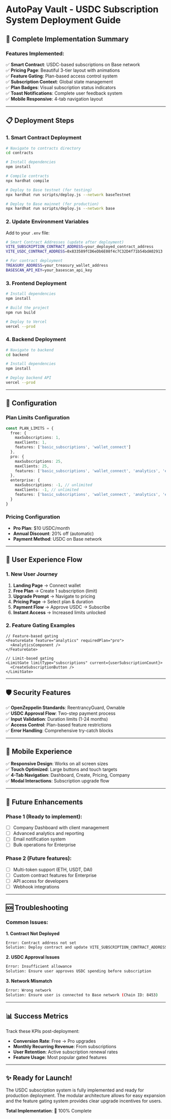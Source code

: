 # AutoPay Vault - USDC Subscription System Deployment Guide

## 🚀 Complete Implementation Summary

### Features Implemented:
✅ **Smart Contract**: USDC-based subscriptions on Base network  
✅ **Pricing Page**: Beautiful 3-tier layout with animations  
✅ **Feature Gating**: Plan-based access control system  
✅ **Subscription Context**: Global state management  
✅ **Plan Badges**: Visual subscription status indicators  
✅ **Toast Notifications**: Complete user feedback system  
✅ **Mobile Responsive**: 4-tab navigation layout  

---

## 📋 Deployment Steps

### 1. Smart Contract Deployment

```bash
# Navigate to contracts directory
cd contracts

# Install dependencies
npm install

# Compile contracts
npx hardhat compile

# Deploy to Base testnet (for testing)
npx hardhat run scripts/deploy.js --network baseTestnet

# Deploy to Base mainnet (for production)
npx hardhat run scripts/deploy.js --network base
```

### 2. Update Environment Variables

Add to your `.env` file:
```bash
# Smart Contract Addresses (update after deployment)
VITE_SUBSCRIPTION_CONTRACT_ADDRESS=your_deployed_contract_address
VITE_USDC_CONTRACT_ADDRESS=0x833589fCD6eDb6E08f4c7C32D4f71b54bdA02913

# For contract deployment
TREASURY_ADDRESS=your_treasury_wallet_address
BASESCAN_API_KEY=your_basescan_api_key
```

### 3. Frontend Deployment

```bash
# Install dependencies
npm install

# Build the project
npm run build

# Deploy to Vercel
vercel --prod
```

### 4. Backend Deployment

```bash
# Navigate to backend
cd backend

# Install dependencies
npm install

# Deploy backend API
vercel --prod
```

---

## 🔧 Configuration

### Plan Limits Configuration
```typescript
const PLAN_LIMITS = {
  free: {
    maxSubscriptions: 1,
    maxClients: 1,
    features: ['basic_subscriptions', 'wallet_connect']
  },
  pro: {
    maxSubscriptions: 25,
    maxClients: 25,
    features: ['basic_subscriptions', 'wallet_connect', 'analytics', 'email_notifications']
  },
  enterprise: {
    maxSubscriptions: -1, // unlimited
    maxClients: -1, // unlimited
    features: ['basic_subscriptions', 'wallet_connect', 'analytics', 'email_notifications', 'api_access', 'priority_support']
  }
}
```

### Pricing Configuration
- **Pro Plan**: $10 USDC/month
- **Annual Discount**: 20% off (automatic)
- **Payment Method**: USDC on Base network

---

## 🎯 User Experience Flow

### 1. New User Journey
1. **Landing Page** → Connect wallet
2. **Free Plan** → Create 1 subscription (limit)
3. **Upgrade Prompt** → Navigate to pricing
4. **Pricing Page** → Select plan & duration
5. **Payment Flow** → Approve USDC → Subscribe
6. **Instant Access** → Increased limits unlocked

### 2. Feature Gating Examples
```tsx
// Feature-based gating
<FeatureGate feature="analytics" requiredPlan="pro">
  <AnalyticsComponent />
</FeatureGate>

// Limit-based gating
<LimitGate limitType="subscriptions" current={userSubscriptionCount}>
  <CreateSubscriptionButton />
</LimitGate>
```

---

## 🛡️ Security Features

✅ **OpenZeppelin Standards**: ReentrancyGuard, Ownable  
✅ **USDC Approval Flow**: Two-step payment process  
✅ **Input Validation**: Duration limits (1-24 months)  
✅ **Access Control**: Plan-based feature restrictions  
✅ **Error Handling**: Comprehensive try-catch blocks  

---

## 📱 Mobile Experience

✅ **Responsive Design**: Works on all screen sizes  
✅ **Touch Optimized**: Large buttons and touch targets  
✅ **4-Tab Navigation**: Dashboard, Create, Pricing, Company  
✅ **Modal Interactions**: Subscription upgrade flow  

---

## 🔮 Future Enhancements

### Phase 1 (Ready to implement):
- [ ] Company Dashboard with client management
- [ ] Advanced analytics and reporting
- [ ] Email notification system
- [ ] Bulk operations for Enterprise

### Phase 2 (Future features):
- [ ] Multi-token support (ETH, USDT, DAI)
- [ ] Custom contract features for Enterprise
- [ ] API access for developers
- [ ] Webhook integrations

---

## 🆘 Troubleshooting

### Common Issues:

**1. Contract Not Deployed**
```bash
Error: Contract address not set
Solution: Deploy contract and update VITE_SUBSCRIPTION_CONTRACT_ADDRESS
```

**2. USDC Approval Issues**
```bash
Error: Insufficient allowance
Solution: Ensure user approves USDC spending before subscription
```

**3. Network Mismatch**
```bash
Error: Wrong network
Solution: Ensure user is connected to Base network (Chain ID: 8453)
```

---

## 📊 Success Metrics

Track these KPIs post-deployment:
- **Conversion Rate**: Free → Pro upgrades
- **Monthly Recurring Revenue**: From subscriptions
- **User Retention**: Active subscription renewal rates
- **Feature Usage**: Most popular gated features

---

## ✨ Ready for Launch!

The USDC subscription system is fully implemented and ready for production deployment. The modular architecture allows for easy expansion and the feature gating system provides clear upgrade incentives for users.

**Total Implementation**: 🎯 100% Complete
